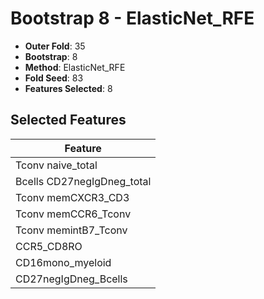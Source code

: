 # Bootstrap 8 - ElasticNet_RFE

- **Outer Fold**: 35
- **Bootstrap**: 8
- **Method**: ElasticNet_RFE
- **Fold Seed**: 83
- **Features Selected**: 8

## Selected Features

| Feature |
|---------|
| Tconv naive_total |
| Bcells CD27negIgDneg_total |
| Tconv memCXCR3_CD3 |
| Tconv memCCR6_Tconv |
| Tconv memintB7_Tconv |
| CCR5_CD8RO |
| CD16mono_myeloid |
| CD27negIgDneg_Bcells |
